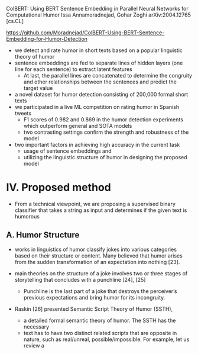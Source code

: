 ColBERT: Using BERT Sentence Embedding in Parallel Neural Networks
  for Computational Humor
Issa Annamoradnejad, Gohar Zoghi
arXiv:2004.12765 [cs.CL]

https://github.com/Moradnejad/ColBERT-Using-BERT-Sentence-Embedding-for-Humor-Detection

* we detect and rate humor in short texts
  based on a popular linguistic theory of humor
* sentence embeddings are fed to separate lines of hidden layers
  (one line for each sentence) to extract latent features
  * At last, the parallel lines are concatenated to determine the congruity and
    other relationships between the sentences and predict the target value
* a novel dataset for humor detection consisting of 200,000 formal short texts
* we participated in a live ML competition on rating humor in Spanish tweets
  * F1 scores of 0.982 and 0.869 in the humor detection experiments which
    outperform general and SOTA models
  * two contrasting settings confirm the strength and robustness of the model
* two important factors in achieving high accuracy in the current task
  * usage of sentence embeddings and
  * utilizing the linguistic structure of humor in designing the proposed model

# IV. Proposed method

* From a technical viewpoint, we are proposing a supervised binary classifier
  that takes a string as input and determines if the given text is humorous

## A. Humor Structure

* works in linguistics of humor classify jokes into various categories based on
  their structure or content. Many believed that humor arises from the sudden
  transformation of an expectation into nothing [23].

* main theories on the structure of a joke involves two or three stages of
  storytelling that concludes with a punchline [24], [25]
  * Punchline is the last part of a joke that destroys the perceiver’s previous
    expectations and bring humor for its incongruity.

* Raskin [26] presented Semantic Script Theory of Humor (SSTH), 
  * a detailed formal semantic theory of humor. The SSTH has the necessary
  * text has to have two distinct related scripts that are opposite in nature,
    such as real/unreal, possible/impossible.  For example, let us review a
